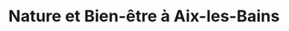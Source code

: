 ---
layout: layout_generic
language: fr
season: winter
type: B2B
menu: seminaire
topnav_color_text: 
title: Nature et Bien-être à Aix-les-Bains
permalink: "/fr/seminaires-hiver/idee-sejour-bien-etre-aix-les-bains"
meta-title: Nature et Bien-être à Aix-les-Bains
meta-description: Destination "sport et santé", Aix-les-Bains offre en spectacle le plus grand lac naturel de France avec ses rives abruptes et sauvages à découvrir en croisière et une vue exceptionnelle sur la combe de Chambéry à Annecy, depuis l'immense domaine nordique de Savoie- Grand-Revard qui surplombe le lac à 1 530 m. !
image_href: https://res.cloudinary.com/deddrj0yb/image/upload/v1638883533/website/winter/Sourire-neige_jdsltw.jpg
image_alt: Se faire tracter sur la neige, en ski, par un cheval, c'est le ski joëring ou skioring ou white turf
redirection_from:
price: 319
headline: Destination "sport et santé", Aix-les-Bains offre en spectacle le plus grand lac naturel de France avec ses rives abruptes et sauvages à découvrir en croisière.
page_sections:
- template: 2colTitreTxt
  title: Nature et Bien-être à Aix-les-Bains
  content: |-
    Destination "sport et santé", Aix-les-Bains offre en spectacle le plus grand lac naturel de France avec ses rives abruptes et sauvages à découvrir en croisière et une vue exceptionnelle sur la combe de Chambéry à Annecy, depuis l'immense domaine nordique de Savoie- Grand-Revard qui surplombe le lac à 1 530 m. !
---